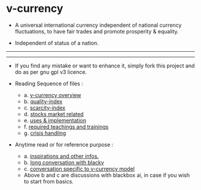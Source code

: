 # v-currency
   - A universal international currency independent of national currency fluctuations, to have fair trades and promote prosperity & equality.

   - Independent of status of a nation.

----
----
   - If you find any mistake or want to enhance it, simply fork this project and do as per gnu gpl v3 licence.
   - Reading Sequence of files :
      - a. [v-currency overview](https://github.com/vivekFuneesh/v-currency/blob/main/v-currency.md)
      - b. [quality-index](https://github.com/vivekFuneesh/v-currency/blob/main/quality-index.md)
      - c. [scarcity-index](https://github.com/vivekFuneesh/v-currency/blob/main/scarcity-index.md)
      - d. [stocks market related](https://github.com/vivekFuneesh/v-currency/blob/main/stock-market%20disclaimer%20and%20handling.md)
      - e. [uses & implementation](https://github.com/vivekFuneesh/v-currency/blob/main/uses%20and%20implementation.md)
      - f. [required teachings and trainings](https://github.com/vivekFuneesh/v-currency/blob/main/teachings%20and%20trainings.md)
      - g. [crisis handling](https://github.com/vivekFuneesh/v-currency/blob/main/disaster-management.md)  

   - Anytime read or for reference purpose :
       - a. [inspirations and other infos.](https://github.com/vivekFuneesh/v-currency/blob/main/inspirations%20and%20other%20infos.md)
        - b. [long conversation with blacky](https://github.com/vivekFuneesh/v-currency/blob/main/conversation-export-2025-04-17.md)
        - c. [conversation specific to v-currency model](https://github.com/vivekFuneesh/v-currency/blob/main/conversation-specific-to-v-currency.md)
        - Above b and c are discussions with blackbox ai, in case if you wish to start from basics.

